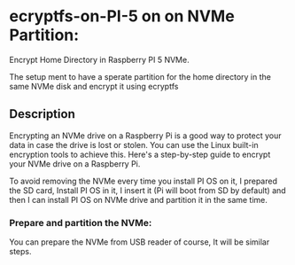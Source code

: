 # ecryptfs-on-PI-5 on on NVMe Partition:

Encrypt Home Directory in Raspberry PI 5 NVMe.

The setup ment to have a sperate partition for the home directory in the same NVMe disk and encrypt it using ecryptfs

## Description

Encrypting an NVMe drive on a Raspberry Pi is a good way to protect your data in case the drive is lost or stolen. You can use the Linux built-in encryption tools to achieve this. Here's a step-by-step guide to encrypt your NVMe drive on a Raspberry Pi.

To avoid removing the NVMe every time you install PI OS on it, I prepared the SD card, Install PI OS in it, I insert it (Pi will boot from SD by default) and then I can install PI OS on NVMe drive and partition it in the same time.

### Prepare and partition the NVMe:

You can prepare the NVMe from USB reader of course, It will be similar steps.
